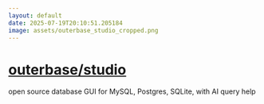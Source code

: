```yaml
---
layout: default
date: 2025-07-19T20:10:51.205184
image: assets/outerbase_studio_cropped.png
---
```


# [outerbase/studio](https://github.com/outerbase/studio)

open source database GUI for MySQL, Postgres, SQLite, with AI query help
